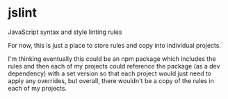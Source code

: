 # jslint

JavaScript syntax and style linting rules

For now, this is just a place to store rules and copy into individual projects.

I'm thinking eventually this could be an npm package which includes the rules and then each of my projects could reference the package (as a dev dependency) with a set version so that each project would just need to apply any overrides, but overall, there wouldn't be a copy of the rules in each of my projects.
